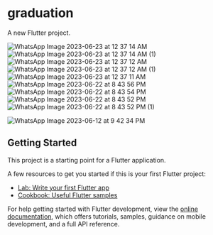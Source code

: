# graduation

A new Flutter project.


![WhatsApp Image 2023-06-23 at 12 37 14 AM](https://github.com/maisfayze/graduation_api/assets/76428053/9a85641a-9053-480c-a83d-925d1a6880ac)
![WhatsApp Image 2023-06-23 at 12 37 14 AM (1)](https://github.com/maisfayze/graduation_api/assets/76428053/e7fe65cf-505e-495e-807a-66a088573e33)
![WhatsApp Image 2023-06-23 at 12 37 12 AM](https://github.com/maisfayze/graduation_api/assets/76428053/d53208da-ce7a-4715-8a31-c0e4d70a957a)
![WhatsApp Image 2023-06-23 at 12 37 12 AM (1)](https://github.com/maisfayze/graduation_api/assets/76428053/835c540d-d649-4873-820b-8a84ffa3fa55)
![WhatsApp Image 2023-06-23 at 12 37 11 AM](https://github.com/maisfayze/graduation_api/assets/76428053/69aaa734-427b-45d4-94db-c48eb40dedf3)
![WhatsApp Image 2023-06-22 at 8 43 56 PM](https://github.com/maisfayze/graduation_api/assets/76428053/c384d61f-c573-4901-a82e-58e3b6e4737b)
![WhatsApp Image 2023-06-22 at 8 43 54 PM](https://github.com/maisfayze/graduation_api/assets/76428053/ea7b9e62-94fb-40a0-ae79-414736d845bf)
![WhatsApp Image 2023-06-22 at 8 43 52 PM](https://github.com/maisfayze/graduation_api/assets/76428053/99014cf8-d9fd-465d-a2ac-6910f9fb733b)
![WhatsApp Image 2023-06-22 at 8 43 52 PM (1)](https://github.com/maisfayze/graduation_api/assets/76428053/527644ac-f913-477d-87b1-6a0dbc056469)

![WhatsApp Image 2023-06-12 at 9 42 34 PM](https://github.com/maisfayze/graduation_api/assets/76428053/a63a9697-a730-4ffa-a31a-147faea7ce45)

## Getting Started

This project is a starting point for a Flutter application.

A few resources to get you started if this is your first Flutter project:

- [Lab: Write your first Flutter app](https://docs.flutter.dev/get-started/codelab)
- [Cookbook: Useful Flutter samples](https://docs.flutter.dev/cookbook)

For help getting started with Flutter development, view the
[online documentation](https://docs.flutter.dev/), which offers tutorials,
samples, guidance on mobile development, and a full API reference.
